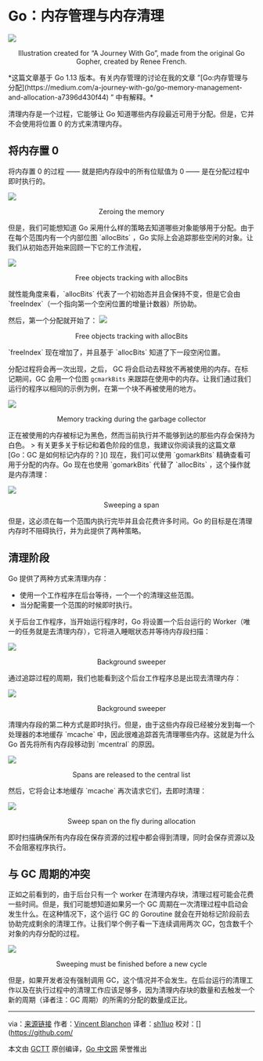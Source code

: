 # Go：内存管理与内存清理

![](https://raw.githubusercontent.com/studygolang/gctt-images2/master/20191109-Go-Memory-Management-and-Memory-Sweep/01.png)

<p align="center">Illustration created for “A Journey With Go”, made from the original Go Gopher, created by Renee French.</p>
*这篇文章基于 Go 1.13 版本。有关内存管理的讨论在我的文章  ”[Go:内存管理与分配](https://medium.com/a-journey-with-go/go-memory-management-and-allocation-a7396d430f44) ” 中有解释。*

清理内存是一个过程，它能够让 Go 知道哪些内存段最近可用于分配。但是，它并不会使用将位置 0 的方式来清理内存。

## 将内存置 0

将内存置 0 的过程 —— 就是把内存段中的所有位赋值为 0 —— 是在分配过程中即时执行的。

![](https://raw.githubusercontent.com/studygolang/gctt-images2/master/20191109-Go-Memory-Management-and-Memory-Sweep/02.png)

<p align="center">Zeroing the memory</p>
但是，我们可能想知道 Go 采用什么样的策略去知道哪些对象能够用于分配。由于在每个范围内有一个内部位图 `allocBits` ，Go 实际上会追踪那些空闲的对象。让我们从初始态开始来回顾一下它的工作流程，

![](https://raw.githubusercontent.com/studygolang/gctt-images2/master/20191109-Go-Memory-Management-and-Memory-Sweep/03.png)

<p align="center">Free objects tracking with allocBits</p>
就性能角度来看，`allocBits` 代表了一个初始态并且会保持不变，但是它会由 `freeIndex`（一个指向第一个空闲位置的增量计数器）所协助。

然后，第一个分配就开始了：
![](https://raw.githubusercontent.com/studygolang/gctt-images2/master/20191109-Go-Memory-Management-and-Memory-Sweep/04.png)

<p align="center">Free objects tracking with allocBits</p>
`freeIndex` 现在增加了，并且基于 `allocBits` 知道了下一段空闲位置。

分配过程将会再一次出现，之后， GC 将会启动去释放不再被使用的内存。在标记期间，GC 会用一个位图 `gcmarkBits` 来跟踪在使用中的内存。让我们通过我们运行的程序以相同的示例为例，在第一个块不再被使用的地方。

![](https://raw.githubusercontent.com/studygolang/gctt-images2/master/20191109-Go-Memory-Management-and-Memory-Sweep/05.png)

<p align="center">Memory tracking during the garbage collector</p>
正在被使用的内存被标记为黑色，然而当前执行并不能够到达的那些内存会保持为白色。
> 有关更多关于标记和着色阶段的信息，我建议你阅读我的这篇文章 [Go：GC 是如何标记内存的？]()
现在，我们可以使用 `gomarkBits` 精确查看可用于分配的内存。Go 现在也使用 `gomarkBits` 代替了 `allocBits` ，这个操作就是内存清理：

![](https://raw.githubusercontent.com/studygolang/gctt-images2/master/20191109-Go-Memory-Management-and-Memory-Sweep/06.png)

<p align="center">Sweeping a span</p>
但是，这必须在每一个范围内执行完毕并且会花费许多时间。Go 的目标是在清理内存时不阻碍执行，并为此提供了两种策略。

## 清理阶段

Go 提供了两种方式来清理内存：

- 使用一个工作程序在后台等待，一个一个的清理这些范围。
- 当分配需要一个范围的时候即时执行。

关于后台工作程序，当开始运行程序时，Go 将设置一个后台运行的 Worker（唯一的任务就是去清理内存），它将进入睡眠状态并等待内存段扫描：

![](https://raw.githubusercontent.com/studygolang/gctt-images2/master/20191109-Go-Memory-Management-and-Memory-Sweep/07.png)

<p align="center">Background sweeper</p>
通过追踪过程的周期，我们也能看到这个后台工作程序总是出现去清理内存：

![](https://raw.githubusercontent.com/studygolang/gctt-images2/master/20191109-Go-Memory-Management-and-Memory-Sweep/08.png)

<p align="center">Background sweeper</p>
清理内存段的第二种方式是即时执行。但是，由于这些内存段已经被分发到每一个处理器的本地缓存 `mcache` 中，因此很难追踪首先清理哪些内存。这就是为什么 Go 首先将所有内存段移动到 `mcentral` 的原因。

![](https://raw.githubusercontent.com/studygolang/gctt-images2/master/20191109-Go-Memory-Management-and-Memory-Sweep/09.png)

<p align="center">Spans are released to the central list</p>
然后，它将会让本地缓存 `mcache` 再次请求它们，去即时清理：

![](https://raw.githubusercontent.com/studygolang/gctt-images2/master/20191109-Go-Memory-Management-and-Memory-Sweep/10.png)

<p align="center">Sweep span on the fly during allocation</p>
即时扫描确保所有内存段在保存资源的过程中都会得到清理，同时会保存资源以及不会阻塞程序执行。

## 与 GC 周期的冲突

正如之前看到的，由于后台只有一个 worker 在清理内存块，清理过程可能会花费一些时间。但是，我们可能想知道如果另一个 GC 周期在一次清理过程中启动会发生什么。在这种情况下，这个运行 GC 的 Goroutine 就会在开始标记阶段前去协助完成剩余的清理工作。让我们举个例子看一下连续调用两次 GC，包含数千个对象的内存分配的过程。

![](https://raw.githubusercontent.com/studygolang/gctt-images2/master/20191109-Go-Memory-Management-and-Memory-Sweep/11.png)

<p align="center">Sweeping must be finished before a new cycle</p>
但是，如果开发者没有强制调用 GC，这个情况并不会发生。在后台运行的清理工作以及在执行过程中的清理工作应该足够多，因为清理内存块的数量和去触发一个新的周期（译者注：GC 周期）的所需的分配的数量成正比。

---
via：[来源链接](https://medium.com/a-journey-with-go/go-memory-management-and-memory-sweep-cc71b484de05)
作者：[Vincent Blanchon](https://medium.com/@blanchon.vincent?source=post_page-----dbef99be2c35----------------------)
译者：[sh1luo](https://github.com/sh1luo)
校对：[](https://github.com/

本文由 [GCTT](https://github.com/studygolang/GCTT) 原创编译，[Go 中文网](https://studygolang.com/) 荣誉推出